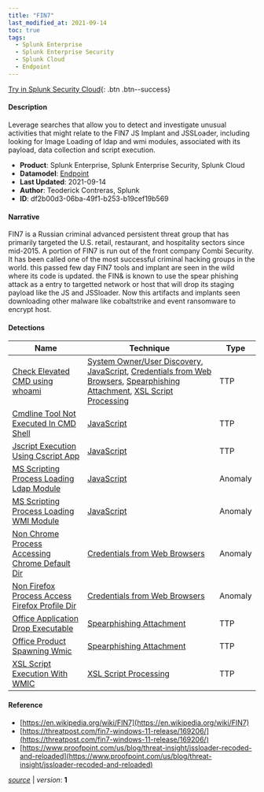 ```yaml
---
title: "FIN7"
last_modified_at: 2021-09-14
toc: true
tags:
  - Splunk Enterprise
  - Splunk Enterprise Security
  - Splunk Cloud
  - Endpoint
---
```


[Try in Splunk Security Cloud](https://www.splunk.com/en_us/cyber-security.html){: .btn .btn--success}

#### Description

Leverage searches that allow you to detect and investigate unusual activities that might relate to the FIN7 JS Implant and JSSLoader, including looking for Image Loading of ldap and wmi modules, associated with its payload, data collection and script execution.

- **Product**: Splunk Enterprise, Splunk Enterprise Security, Splunk Cloud
- **Datamodel**: [Endpoint](https://docs.splunk.com/Documentation/CIM/latest/User/Endpoint)
- **Last Updated**: 2021-09-14
- **Author**: Teoderick Contreras, Splunk
- **ID**: df2b00d3-06ba-49f1-b253-b19cef19b569

#### Narrative

FIN7 is a Russian criminal advanced persistent threat group that has primarily targeted the U.S. retail, restaurant, and hospitality sectors since mid-2015. A portion of FIN7 is run out of the front company Combi Security. It has been called one of the most successful criminal hacking groups in the world. this passed few day FIN7 tools and implant are seen in the wild where its code is updated. the FIN& is known to use the spear phishing attack as a entry to targetted network or host that will drop its staging payload like the JS and JSSloader. Now this artifacts and implants seen downloading other malware like cobaltstrike and event ransomware to encrypt host.

#### Detections

| Name        | Technique   | Type         |
| ----------- | ----------- |--------------|
| [Check Elevated CMD using whoami](/endpoint/check_elevated_cmd_using_whoami/) | [System Owner/User Discovery](/tags/#system-owner/user-discovery), [JavaScript](/tags/#javascript), [Credentials from Web Browsers](/tags/#credentials-from-web-browsers), [Spearphishing Attachment](/tags/#spearphishing-attachment), [XSL Script Processing](/tags/#xsl-script-processing) | TTP |
| [Cmdline Tool Not Executed In CMD Shell](/endpoint/cmdline_tool_not_executed_in_cmd_shell/) | [JavaScript](/tags/#javascript) | TTP |
| [Jscript Execution Using Cscript App](/endpoint/jscript_execution_using_cscript_app/) | [JavaScript](/tags/#javascript) | TTP |
| [MS Scripting Process Loading Ldap Module](/endpoint/ms_scripting_process_loading_ldap_module/) | [JavaScript](/tags/#javascript) | Anomaly |
| [MS Scripting Process Loading WMI Module](/endpoint/ms_scripting_process_loading_wmi_module/) | [JavaScript](/tags/#javascript) | Anomaly |
| [Non Chrome Process Accessing Chrome Default Dir](/endpoint/non_chrome_process_accessing_chrome_default_dir/) | [Credentials from Web Browsers](/tags/#credentials-from-web-browsers) | Anomaly |
| [Non Firefox Process Access Firefox Profile Dir](/endpoint/non_firefox_process_access_firefox_profile_dir/) | [Credentials from Web Browsers](/tags/#credentials-from-web-browsers) | Anomaly |
| [Office Application Drop Executable](/endpoint/office_application_drop_executable/) | [Spearphishing Attachment](/tags/#spearphishing-attachment) | TTP |
| [Office Product Spawning Wmic](/endpoint/office_product_spawning_wmic/) | [Spearphishing Attachment](/tags/#spearphishing-attachment) | TTP |
| [XSL Script Execution With WMIC](/endpoint/xsl_script_execution_with_wmic/) | [XSL Script Processing](/tags/#xsl-script-processing) | TTP |

#### Reference

* [https://en.wikipedia.org/wiki/FIN7](https://en.wikipedia.org/wiki/FIN7)
* [https://threatpost.com/fin7-windows-11-release/169206/](https://threatpost.com/fin7-windows-11-release/169206/)
* [https://www.proofpoint.com/us/blog/threat-insight/jssloader-recoded-and-reloaded](https://www.proofpoint.com/us/blog/threat-insight/jssloader-recoded-and-reloaded)



[*source*](https://github.com/splunk/security_content/tree/develop/stories/fin7.yml) \| *version*: **1**